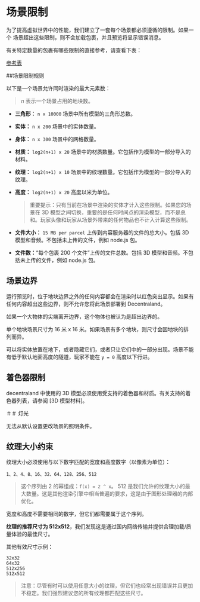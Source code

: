 <h1>场景限制</h1>

为了提高虚拟世界中的性能，我们建立了一套每个场景都必须遵循的限制。如果一个
场景超出这些限制，则不会加载包裹，并且预览将显示错误消息。

有关特定数量的包裹有哪些限制的直接参考，请查看下表：

[参考表](https://docs.google.com/spreadsheets/d/1BTm0C20PqdQDAN7vOQ6FpnkVncPecJt-EwTSNHzrsmg/edit#gid=0)

##场景限制规则

以下是一个场景允许同时渲染的最大元素数：

> _n_ 表示一个场景占用的地块数。

- **三角形：** `n x 10000` 场景中所有模型的三角形总数。
- **实体：** `n x 200` 场景中的实体数量。
- **身体：** `n x 300` 场景中的网格数量。
- **材质：** `log2(n+1) x 20` 场景中的材质数量。它包括作为模型的一部分导入的材料。
- **纹理：** `log2(n+1) x 10` 场景中的纹理数量。它包括作为模型的一部分导入的纹理。
- **高度：** `log2(n+1) x 20` 高度以米为单位。

  > 重要提示：只有当前在场景中渲染的实体才计入这些限制。如果您的场景在 3D 模型之间切换，重要的是任何时间点的渲染模型，而不是总和。玩家头像和玩家从场景外带来的任何物品也不计入计算这些限制。

- **文件大小：** `15 MB per parcel` 上传到内容服务器的文件的总大小。包括 3D 模型和音频。不包括未上传的文件，例如 node.js 包。

- **文件数：**“每个包裹 200 个文件”上传的文件总数。包括 3D 模型和音频。不包括未上传的文件，例如 node.js 包。

## 场景边界

运行预览时，位于地块边界之外的任何内容都会在渲染时以红色突出显示。如果有任何内容超出这些边界，则不允许您将此场景部署到 Decentraland。

如果一个大物体的尖端离开边界，这个物体也被认为是超出边界的。

单个地块场景尺寸为 16 米 x 16 米。如果场景有多个地块，则尺寸会因地块的排列而异。

可以将实体放置在地下，或者隐藏它们，或者只让它们中的一部分出现。场景不能有低于默认地面高度的隧道，玩家不能在 `y = 0` 高度以下行进。

## 着色器限制

decentraland 中使用的 3D 模型必须使用受支持的着色器和材质。有关支持的着色器列表，请参阅 [3D 模型材料]。

＃＃ 灯光

无法从默认设置更改场景的照明条件。

## 纹理大小约束

纹理大小必须使用与以下数字匹配的宽度和高度数字（以像素为单位）：

```
1、2、4、8、16、32、64、128、256、512
```

> 这个序列由 2 的幂组成：`f(x) = 2 ^ x`。 512 是我们允许的纹理大小的最大数量。这是其他渲染引擎中相当普遍的要求，这是由于图形处理器的内部优化。

宽度和高度不需要相同的数字，但它们都需要属于这个序列。

**纹理的推荐尺寸为 512x512**，我们发现这是通过国内网络传输并提供合理加载/质量体验的最佳尺寸。

其他有效尺寸示例：

```
32x32
64x32
512x256
512x512
```

> 注意：尽管有时可以使用任意大小的纹理，但它们也经常出现错误并且更加不稳定。我们强烈建议您的所有纹理都匹配这些尺寸。

